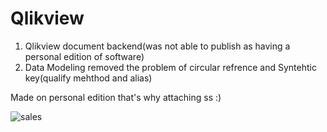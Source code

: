 # Qlikview

1. Qlikview document backend(was not able to publish as having a personal edition of software) 
2. Data Modeling removed the problem of circular refrence and Syntehtic key(qualify mehthod and alias)

Made on personal edition that's why attaching ss :)

![sales](https://user-images.githubusercontent.com/57425995/125958588-cd63df28-520c-45da-9326-d5b226418107.png)
